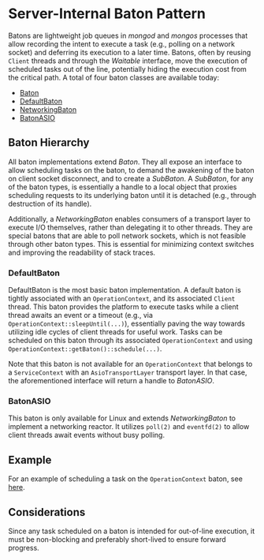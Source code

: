 # Server-Internal Baton Pattern

Batons are lightweight job queues in *mongod* and *mongos* processes that allow 
recording the intent to execute a task (e.g., polling on a network socket) and 
deferring its execution to a later time. Batons, often by reusing `Client` 
threads and through the *Waitable* interface, move the execution of scheduled 
tasks out of the line, potentially hiding the execution cost from the critical 
path. A total of four baton classes are available today:

- [Baton][baton]
- [DefaultBaton][defaultBaton]
- [NetworkingBaton][networkingBaton]
- [BatonASIO][batonASIO]

## Baton Hierarchy

All baton implementations extend *Baton*. They all expose an interface to allow 
scheduling tasks on the baton, to demand the awakening of the baton on client 
socket disconnect, and to create a *SubBaton*. A *SubBaton*, for any of the 
baton types, is essentially a handle to a local object that proxies scheduling 
requests to its underlying baton until it is detached (e.g., through destruction 
of its handle).

Additionally, a *NetworkingBaton* enables consumers of a transport layer to 
execute I/O themselves, rather than delegating it to other threads. They are 
special batons that are able to poll network sockets, which is not feasible 
through other baton types. This is essential for minimizing context switches and 
improving the readability of stack traces.

### DefaultBaton

DefaultBaton is the most basic baton implementation. A default baton is tightly 
associated with an `OperationContext`, and its associated `Client` thread. This 
baton provides the platform to execute tasks while a client thread awaits an 
event or a timeout (e.g., via `OperationContext::sleepUntil(...)`), essentially 
paving the way towards utilizing idle cycles of client threads for useful work. 
Tasks can be scheduled on this baton through its associated `OperationContext` 
and using `OperationContext::getBaton()::schedule(...)`.

Note that this baton is not available for an `OperationContext` that belongs to 
a `ServiceContext` with an `AsioTransportLayer` transport layer. In that case, 
the aforementioned interface will return a handle to *BatonASIO*.

### BatonASIO

This baton is only available for Linux and extends *NetworkingBaton* to 
implement a networking reactor. It utilizes `poll(2)` and `eventfd(2)` to allow 
client threads await events without busy polling.

## Example

For an example of scheduling a task on the `OperationContext` baton, see 
[here][example].

## Considerations

Since any task scheduled on a baton is intended for out-of-line execution, it 
must be non-blocking and preferably short-lived to ensure forward progress.

[baton]:https://github.com/mongodb/mongo/blob/5906d967c3144d09fab6a4cc1daddb295df19ffb/src/mongo/db/baton.h#L61-L178
[defaultBaton]: https://github.com/mongodb/mongo/blob/9cfe13115e92a43d1b9273ee1d5817d548264ba7/src/mongo/db/default_baton.h#L46-L75
[networkingBaton]: https://github.com/mongodb/mongo/blob/9cfe13115e92a43d1b9273ee1d5817d548264ba7/src/mongo/transport/baton.h#L61-L96
[batonASIO]: https://github.com/mongodb/mongo/blob/9cfe13115e92a43d1b9273ee1d5817d548264ba7/src/mongo/transport/baton_asio_linux.h#L60-L529
[example]: https://github.com/mongodb/mongo/blob/262e5a961fa7221bfba5722aeea2db719f2149f5/src/mongo/s/multi_statement_transaction_requests_sender.cpp#L91-L99

